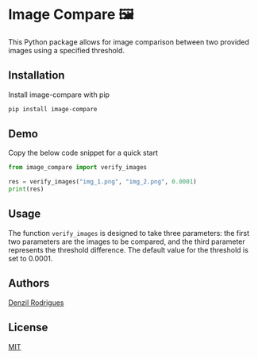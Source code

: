 
# Image Compare 🖼️

This Python package allows for image comparison between two provided images using a specified threshold.




## Installation

Install image-compare with pip

```bash
pip install image-compare
```
    
## Demo

Copy the below code snippet for a quick start

```python
from image_compare import verify_images

res = verify_images("img_1.png", "img_2.png", 0.0001)
print(res)
```

## Usage

The function `verify_images` is designed to take three parameters: the first two parameters are the images to be compared, and the third parameter represents the threshold difference. The default value for the threshold is set to 0.0001.

## Authors

[Denzil Rodrigues](https://denzilrdz.github.io/denzilrodrigues/)


## License

[MIT](https://choosealicense.com/licenses/mit/)

